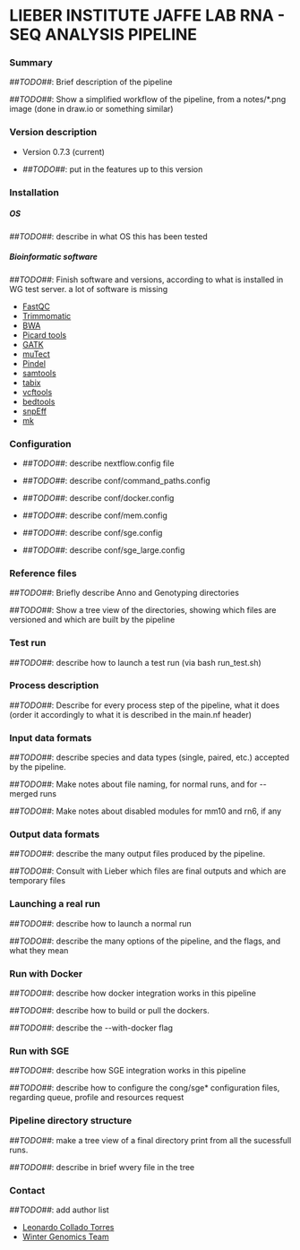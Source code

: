 # LIEBER INSTITUTE JAFFE LAB RNA - SEQ ANALYSIS PIPELINE #

### Summary ###
_##TODO##_: Brief description of the pipeline

_##TODO##_: Show a simplified workflow of the pipeline, from a notes/*.png image (done in draw.io or something similar)

### Version description ###

* Version 0.7.3 (current)

 + _##TODO##_: put in the features up to this version

### Installation ###

##### OS #####

_##TODO##_: describe in what OS this has been tested

##### Bioinformatic software #####

_##TODO##_: Finish software and versions, according to what is installed in WG test server. a lot of software is missing

* [FastQC](http://www.bioinformatics.babraham.ac.uk/projects/fastqc)
* [Trimmomatic](http://www.usadellab.org/cms/?page=trimmomatic)
* [BWA](http://bio-bwa.sourceforge.net/)
* [Picard tools](http://broadinstitute.github.io/picard/)
* [GATK](https://www.broadinstitute.org/gatk/)
* [muTect](https://www.broadinstitute.org/cancer/cga/mutect)
* [Pindel](http://gmt.genome.wustl.edu/packages/pindel/)
* [samtools](http://samtools.sourceforge.net/)
* [tabix](http://www.htslib.org/doc/tabix.html)
* [vcftools](http://vcftools.sourceforge.net/)
* [bedtools](http://bedtools.readthedocs.org/en/latest/)
* [snpEff](http://snpeff.sourceforge.net/)
* [mk](https://github.com/dcjones/mk)

### Configuration ###

* _##TODO##_: describe nextflow.config file

* _##TODO##_: describe conf/command_paths.config

* _##TODO##_: describe conf/docker.config

* _##TODO##_: describe conf/mem.config

* _##TODO##_: describe conf/sge.config
* _##TODO##_: describe conf/sge_large.config


### Reference files ###

_##TODO##_: Briefly describe Anno and Genotyping directories

_##TODO##_: Show a tree view of the directories, showing which files are versioned and which are built by the pipeline

### Test run ###

_##TODO##_: describe how to launch a test run (via bash run_test.sh)

### Process description ###

_##TODO##_: Describe for every process step of the pipeline, what it does (order it accordingly to what it is described in the main.nf header)

### Input data formats ###

_##TODO##_: describe species and data types (single, paired, etc.) accepted by the pipeline.

_##TODO##_: Make notes about file naming, for normal runs, and for --merged runs

_##TODO##_: Make notes about disabled modules for mm10 and rn6, if any

### Output data formats ###

_##TODO##_: describe the many output files produced by the pipeline.

_##TODO##_: Consult with Lieber which files are final outputs and which are temporary files

### Launching a real run ###

_##TODO##_: describe how to launch a normal run

_##TODO##_: describe the many options of the pipeline, and the flags, and what they mean

### Run with Docker ###

_##TODO##_: describe how docker integration works in this pipeline

_##TODO##_: describe how to build or pull the dockers.

_##TODO##_: describe the --with-docker flag

### Run with SGE ###

_##TODO##_: describe how SGE integration works in this pipeline

_##TODO##_: describe how to configure the cong/sge* configuration files, regarding queue, profile and resources request

### Pipeline directory structure ###

_##TODO##_: make a tree view of a final directory print from all the sucessfull runs.

_##TODO##_: describe in brief wvery file in the tree

### Contact ###

_##TODO##_: add author list

* [Leonardo Collado Torres](http://lcolladotor.github.io/)
* [Winter Genomics Team](http://www.wintergenomics.com)
